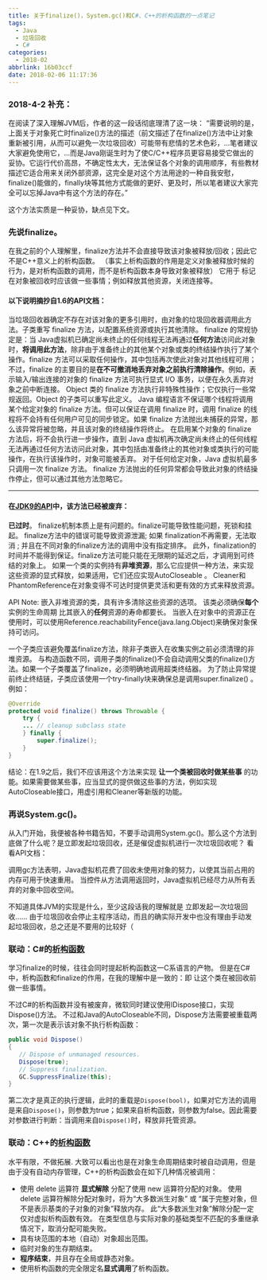 ```yaml
---
title: 关于finalize()，System.gc()和C#、C++的析构函数的一点笔记
tags:
  - Java
  - 垃圾回收
  - C#
categories:
  - 2018-02
abbrlink: 16b03ccf
date: 2018-02-06 11:17:36
---
```

### 2018-4-2 补充：
在阅读了深入理解JVM后，作者的这一段话彻底理清了这一块：
“需要说明的是，上面关于对象死亡时finalize()方法的描述（前文描述了在finalize()方法中让对象重新被引用，从而可以避免一次垃圾回收）可能带有悲情的艺术色彩，...笔者建议大家避免使用它，...而是Java刚诞生时为了使C/C++程序员更容易接受它做出的妥协。它运行代价高昂，不确定性太大，无法保证各个对象的调用顺序，有些教材描述它适合用来关闭外部资源，这完全是对这个方法用途的一种自我安慰，finalize()能做的，finally块等其他方式能做的更好、更及时，所以笔者建议大家完全可以忘掉Java中有这个方法的存在。”

这个方法实质是一种妥协，缺点见下文。

### 先说finalize。

在我之前的个人理解里，finalize方法并不会直接导致该对象被释放/回收；因此它不是C++意义上的析构函数。
（事实上析构函数的作用是定义对象被释放时候的行为，是对析构函数的调用，而不是析构函数本身导致对象被释放）
它用于 标记在对象被回收时应该做一些事情；例如释放其他资源，关闭连接等。

#### 以下说明摘抄自1.6的API文档：
  当垃圾回收器确定不存在对该对象的更多引用时，由对象的垃圾回收器调用此方法。子类重写 finalize 方法，以配置系统资源或执行其他清除。 
  finalize 的常规协定是：当 Java虚拟机已确定尚未终止的任何线程无法再通过**任何方法**访问此对象时，**将调用此方法**，除非由于准备终止的其他某个对象或类的终结操作执行了某个操作。finalize 方法可以采取任何操作，其中包括再次使此对象对其他线程可用；不过，finalize 的主要目的是**在不可撤消地丢弃对象之前执行清除操作**。例如，表示输入/输出连接的对象的 finalize 方法可执行显式 I/O 事务，以便在永久丢弃对象之前中断连接。 
  Object 类的 finalize 方法执行非特殊性操作；它仅执行一些常规返回。Object 的子类可以重写此定义。
Java 编程语言不保证哪个线程将调用某个给定对象的 finalize 方法。但可以保证在调用 finalize 时，调用 finalize 的线程将不会持有任何用户可见的同步锁定。如果 finalize 方法抛出未捕获的异常，那么该异常将被忽略，并且该对象的终结操作将终止。 
在启用某个对象的 finalize 方法后，将不会执行进一步操作，直到 Java 虚拟机再次确定尚未终止的任何线程无法再通过任何方法访问此对象，其中包括由准备终止的其他对象或类执行的可能操作，在执行该操作时，对象可能被丢弃。 
对于任何给定对象，Java 虚拟机最多只调用一次 finalize 方法。 
finalize 方法抛出的任何异常都会导致此对象的终结操作停止，但可以通过其他方法忽略它。

----

#### 在[JDK9的API](https://docs.oracle.com/javase/9/docs/api/java/lang/Object.html#finalize--)中，该方法已经被废弃：

**已过时**。 finalize机制本质上是有问题的。finalize可能导致性能问题，死锁和挂起。 
finalize方法中的错误可能导致资源泄漏; 如果 finalization不再需要，无法取消 ; 并且在不同对象的finalize方法的调用中没有指定排序。 此外，finalization的时间并不能得到保证。finalize方法可能只能在无限期的延迟之后，才调用到可终结的对象上。
如果一个类的实例持有**非堆资源**，那么它应提供一种方法，来实现这些资源的显式释放，如果适用，它们还应实现AutoCloseable 。
Cleaner和PhantomReference在对象变得不可达时提供更灵活和更有效的方式来释放资源。 

API Note: 
嵌入非堆资源的类，具有许多清除这些资源的选项。 该类必须确保**每个**实例的生命周期 比其嵌入的**任何**资源的寿命都要长。 
当嵌入在对象中的资源正在使用时，可以使用Reference.reachabilityFence(java.lang.Object)来确保对象保持可访问。 

一个子类应该避免覆盖finalize方法，除非子类嵌入在收集实例之前必须清理的非堆资源。 
与构造函数不同，调用子类的finalize()不会自动调用父类的finalize()方法。如果一个子类覆盖了finalize，必须明确地调用超类终结器。 
为了防止异常提前终止终结链，子类应该使用一个try-finally块来确保总是调用super.finalize() 。 例如：
```java
@Override 
protected void finalize() throws Throwable { 
	try {
	... // cleanup subclass state
	} finally {
		super.finalize();
	} 
}
```
结论：在1.9之后，我们不应该用这个方法来实现 **让一个类被回收时做某些事** 的功能。如果需要做某些事，应当显式的提供做这些事的方法，例如实现AutoCloseable接口，用虚引用和Cleaner等新版的功能。

### 再说System.gc()。
从入门开始，我便被各种书籍告知，不要手动调用System.gc()。那么这个方法到底做了什么呢？是立即发起垃圾回收，还是催促虚拟机进行一次垃圾回收呢？
看看API文档：

调用gc方法表明，Java虚拟机花费了回收未使用对象的努力，以使其当前占用的内存可用于快速重用。
当控件从方法调用返回时，Java虚拟机已经尽力从所有丢弃的对象中回收空间。 

不知道具体JVM的实现是什么，至少这段话我的理解就是 立即发起一次垃圾回收…… 
由于垃圾回收会停止主程序活动，而且的确实际开发中也没有理由手动发起垃圾回收，总之还是不要用的比较好（

### 联动：C#的[析构函数](https://docs.microsoft.com/zh-cn/dotnet/csharp/programming-guide/classes-and-structs/destructors)

学习finalize的时候，往往会同时提起析构函数这一C系语言的产物。
但是在C#中，析构函数和finalize的作用，在我的理解中是一致的：即 让这个类在被回收前做一些事情。

不过C#的析构函数并没有被废弃，微软同时建议使用IDispose接口，实现Dispose()方法。
不过和Java的AutoCloseable不同，Dispose方法需要被重载两次，第一次是表示该对象不执行析构函数：
```C#
public void Dispose()
{
   // Dispose of unmanaged resources.
   Dispose(true);
   // Suppress finalization.
   GC.SuppressFinalize(this);
}
```
第二次才是真正的执行逻辑，此时的重载是```Dispose(bool)```，如果对它方法的调用是来自```Dispose()```，则参数为true；如果来自析构函数，则参数为false。因此需要对参数进行判断：当调用来自```Dispose()```时，释放非托管资源。

### 联动：C++的[析构函数](https://msdn.microsoft.com/zh-cn/library/6t4fe76c.aspx)
水平有限，不做拓展.
大致可以看出也是在对象生命周期结束时被自动调用，但是由于没有自动内存管理，C++的析构函数会在如下几种情况被调用：

+ 使用 delete 运算符 **显式解除** 分配了使用 new 运算符分配的对象。 使用 delete 运算符解除分配对象时，将为“大多数派生对象” 或 “属于完整对象，但不是表示基类的子对象的对象”释放内存。 此“大多数派生对象”解除分配一定仅对虚拟析构函数有效。 在类型信息与实际对象的基础类型不匹配的多重继承情况下，取消分配可能失败。
+ 具有块范围的本地（自动）对象超出范围。
+ 临时对象的生存期结束。
+ **程序结束**，并且存在全局或静态对象。
+ 使用析构函数的完全限定名**显式调用**了析构函数。 

